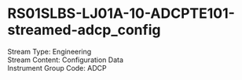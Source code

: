 # RS01SLBS-LJ01A-10-ADCPTE101-streamed-adcp_config

Stream Type: Engineering<br>
Stream Content: Configuration Data<br>
Instrument Group Code: ADCP<br>
